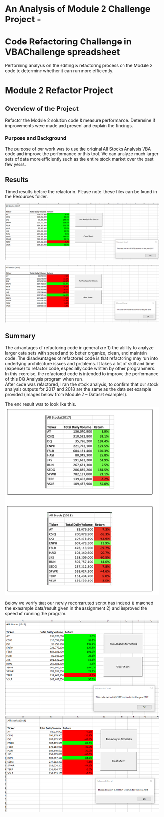 # An Analysis of Module 2 Challenge Project - 
# Code Refactoring Challenge in VBAChallenge spreadsheet
Performing analysis on the editing & refactoring process on the Module 2 code to determine whether it can run more efficiently.  

# Module 2 Refactor Project
## Overview of the Project

Refactor the Module 2 solution code & measure performance.  Determine if improvements were made and present and explain the findings.  
### Purpose and Background 
The purpose of our work was to use the original All Stocks Analysis VBA code and improve the performance or this tool.  We can analyze much larger sets of data more efficiently such as the entire stock market over the past few years.    

## Results 

Timed results before the refactorin.  Please note: these files can be found in the Resources folder.   

![Original 2017 run time with results old code](https://github.com/mjrotter4445/stock-analysis/blob/main/Resources/2017%20run%20time%20with%20results%20old%20code.png)

![Original 2018 run time with results old code](https://github.com/mjrotter4445/stock-analysis/blob/main/Resources/2018%20run%20time%20with%20results%20old%20code.png)

## Summary 
The advantages of refactoring code in general are 1) the ability to analyze larger data sets with speed and to better organize, clean, and maintain code.   The disadvantages of refactored code is that refactoring may run into underlying architecture issues and problems.   It takes a lot of skill and time (expense) to refactor code, especially code written by other programmers.    In this exercise, the refactored code is intended to improve the performance of this DQ Analysis program when run.   
After code was refactored, I ran the stock analysis, to confirm that our stock analysis outputs for 2017 and 2018 are the same as the data set example provided (images below from Module 2 – Dataset examples). 

The end result was to look like this.   
![Chart_ExamplesProvided](https://github.com/mjrotter4445/stock-analysis/blob/main/Resources/Examples%20Provided.png)  

 Below we verify that our newly reconstruted script has indeed 1) matched the exmample data/result given in the assignment  2) and improved the speed of running the program.   
 
 ![2017 run time refactored code](https://github.com/mjrotter4445/stock-analysis/blob/main/Resources/2017%20run%20time%20refactored%20code.png)  
 ![2018 run time refactored code](https://github.com/mjrotter4445/stock-analysis/blob/main/Resources/2018%20run%20time%20refactored%20code.png)  
 
 


